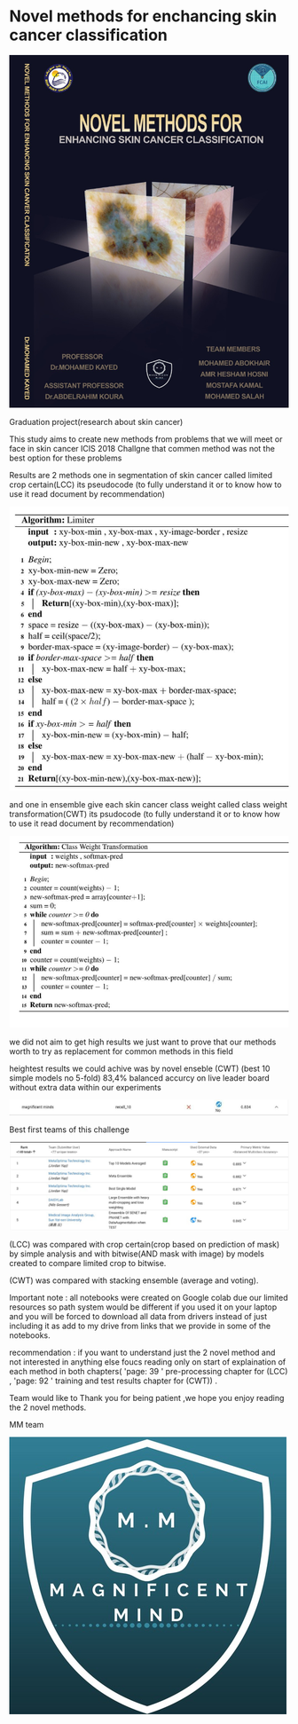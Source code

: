 # Novel methods for enchancing skin cancer classification

![](Graduation_project.jpg)

Graduation project(research about skin cancer)

This study aims to create new methods from problems that we will meet or face in skin cancer ICIS 2018 Challgne that commen method was not the best option for these problems

Results are 2 methods one in segmentation of skin cancer called limited crop certain(LCC) its pseudocode (to fully understand it or to know how to use it read document by recommendation)

![](LCC.jpg) 

and one in ensemble give each skin cancer class weight called class weight transformation(CWT) its psudocode (to fully understand it or to know how to use it read document by recommendation) 

![](CWT.jpg)   

we did not aim to get high results we just want to prove that our methods worth to try as replacement for common methods in this field

heightest results we could achive was by novel enseble (CWT) (best 10 simple models no 5-fold) 83,4% balanced accurcy on live leader board without extra data within our experiments

![](Our_team.jpg)

Best first teams of this challenge

![](Teams.jpg)

(LCC) was compared with crop certain(crop based on prediction of mask) by simple analysis and with bitwise(AND mask with image) by models created to compare limited crop to bitwise.

(CWT) was compared with stacking ensemble (average and voting).

Important note : all notebooks were created on Google colab due our limited resources so path system would be different if you used it on your laptop and you will be forced to download all data from drivers instead of just including it as add to my drive from links that we provide in some of the notebooks.

recommendation : if you want to understand just the 2 novel method and not interested in anything else foucs reading only on start of explaination of each method in both chapters( 'page: 39 ' pre-processing chapter for (LCC) , 'page: 92 ' training and test results chapter for (CWT)) .

Team would like to Thank you for being patient ,we hope you enjoy reading the 2 novel methods.

MM team

![](mm.png)
